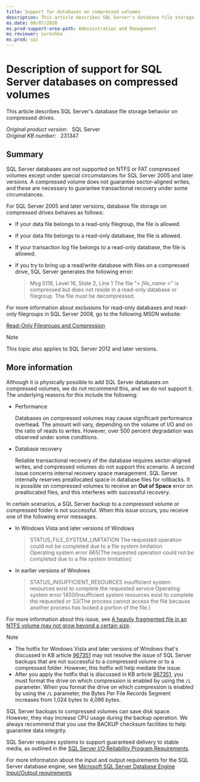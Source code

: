 ```yaml
---
title: Support for databases on compressed volumes
description: This article describes SQL Server's database file storage behavior on compressed drives.
ms.date: 09/07/2020
ms.prod-support-area-path: Administration and Management
ms.reviewer: sureshka
ms.prod: sql
---
```

# Description of support for SQL Server databases on compressed volumes

This article describes SQL Server's database file storage behavior on compressed drives.

_Original product version:_ &nbsp; SQL Server  
_Original KB number:_ &nbsp; 231347

## Summary

SQL Server databases are not supported on NTFS or FAT compressed volumes except under special circumstances for SQL Server 2005 and later versions. A compressed volume does not guarantee sector-aligned writes, and these are necessary to guarantee transactional recovery under some circumstances.

For SQL Server 2005 and later versions, database file storage on compressed drives behaves as follows:

- If your data file belongs to a read-only filegroup, the file is allowed.
- If your data file belongs to a read-only database, the file is allowed.
- If your transaction log file belongs to a read-only database, the file is allowed.
- If you try to bring up a read/write database with files on a compressed drive, SQL Server generates the following error:

  > Msg 5118, Level 16, State 2, Line 1
The file "< *file_name* >" is compressed but does not reside in a read-only database or filegroup. The file must be decompressed.

For more information about exclusions for read-only databases and read-only filegroups in SQL Server 2008, go to the following MSDN website:

[Read-Only Filegroups and Compression](/previous-versions/sql/sql-server-2008-r2/ms190257(v=sql.105))

> [!NOTE]
> This topic also applies to SQL Server 2012 and later versions.

## More information

Although it is physically possible to add SQL Server databases on compressed volumes, we do not recommend this, and we do not support it. The underlying reasons for this include the following:

- Performance  

  Databases on compressed volumes may cause significant performance overhead. The amount will vary, depending on the volume of I/O and on the ratio of reads to writes. However, over 500 percent degradation was observed under some conditions.

- Database recovery  

  Reliable transactional recovery of the database requires sector-aligned writes, and compressed volumes do not support this scenario. A second issue concerns internal recovery space management. SQL Server internally reserves preallocated space in database files for rollbacks. It is possible on compressed volumes to receive an **Out of Space** error on preallocated files, and this interferes with successful recovery.

In certain scenarios, a SQL Server backup to a compressed volume or compressed folder is not successful. When this issue occurs, you receive one of the following error messages.

- In Windows Vista and later versions of Windows

  > STATUS_FILE_SYSTEM_LIMITATION The requested operation could not be completed due to a file system limitation  
  > Operating system error 665(The requested operation could not be completed due to a file system limitation)

- In earlier versions of Windows

  > STATUS_INSUFFICIENT_RESOURCES insufficient system resources exist to complete the requested service
  > Operating system error 1450(Insufficient system resources exist to complete the requested or 33(The process cannot access the file because another process has locked a portion of the file.)

For more information about this issue, see [A heavily fragmented file in an NTFS volume may not grow beyond a certain size](https://support.microsoft.com/help/967351).

> [!NOTE]
>
> - The hotfix for Windows Vista and later versions of Windows that's discussed in KB article [967351](https://support.microsoft.com/help/967351) may not resolve the issue of SQL Server backups that are not successful to a compressed volume or to a compressed folder. However, this hotfix will help mediate the issue.
> - After you apply the hotfix that is discussed in KB article [967351](https://support.microsoft.com/help/967351), you must format the drive on which compression is enabled by using the `/L` parameter. When you format the drive on which compression is enabled by using the `/L` parameter, the Bytes Per File Records Segment increases from 1,024 bytes to 4,096 bytes.

SQL Server backups to compressed volumes can save disk space. However, they may increase CPU usage during the backup operation. We always recommend that you use the BACKUP checksum facilities to help guarantee data integrity.

SQL Server requires systems to support guaranteed delivery to stable media, as outlined in the [SQL Server I/O Reliability Program Requirements](https://download.microsoft.com/download/f/1/e/f1ecc20c-85ee-4d73-baba-f87200e8dbc2/sql_server_io_reliability_program_review_requirements.pdf).

For more information about the input and output requirements for the SQL Server database engine, see [Microsoft SQL Server Database Engine Input/Output requirements](https://support.microsoft.com/help/967576)
